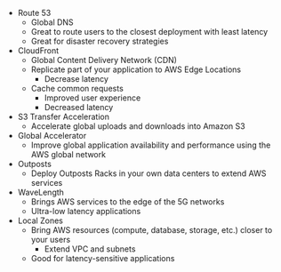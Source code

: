 - Route 53
	- Global DNS
	- Great to route users to the closest deployment with least latency
	- Great for disaster recovery strategies
- CloudFront
	- Global Content Delivery Network (CDN)
	- Replicate part of your application to AWS Edge Locations
		- Decrease latency
	- Cache common requests
		- Improved user experience
		- Decreased latency
- S3 Transfer Acceleration
	- Accelerate global uploads and downloads into Amazon S3
- Global Accelerator
	- Improve global application availability and performance using the AWS global network
- Outposts
	- Deploy Outposts Racks in your own data centers to extend AWS services
- WaveLength
	- Brings AWS services to the edge of the 5G networks
	- Ultra-low latency applications
- Local Zones
	- Bring AWS resources (compute, database, storage, etc.) closer to your users
		- Extend VPC and subnets
	- Good for latency-sensitive applications